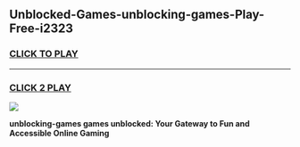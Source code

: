 
## Unblocked-Games-unblocking-games-Play-Free-i2323
<h3>
<a href="https://premium76.site?title=unblocking-games&ref=20A">CLICK TO PLAY</a></h3>
<hr>

<h3>
<a href="https://premium76.site?title=unblocking-games&ref=20A">CLICK 2 PLAY</a>
  
</h3>

<a href="https://premium76.site?title=unblocking-games&ref=20A"><img src="https://clearcache.store/games.png"></a>


**unblocking-games games unblocked: Your Gateway to Fun and Accessible Online Gaming**
